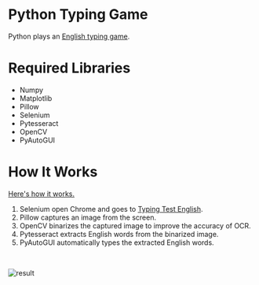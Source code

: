 # Python Typing Game
Python plays an [English typing game](https://10fastfingers.com/typing-test/english).

# Required Libraries
- Numpy
- Matplotlib
- Pillow
- Selenium
- Pytesseract
- OpenCV
- PyAutoGUI

# How It Works

[Here's how it works.](https://www.youtube.com/watch?v=t3jwDWAF5y0)

1. Selenium open Chrome and goes to [Typing Test English](https://10fastfingers.com/typing-test/english).
2. Pillow captures an image from the screen.
3. OpenCV binarizes the captured image to improve the accuracy of OCR.
4. Pytesseract extracts English words from the binarized image.
5. PyAutoGUI automatically types the extracted English words.
<br>

![result](https://github.com/harupy/typing_game/blob/master/video.gif)

